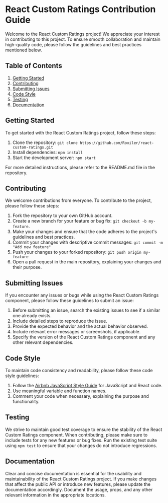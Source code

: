 # React Custom Ratings Contribution Guide

Welcome to the React Custom Ratings project! We appreciate your interest in contributing to this project. To ensure smooth collaboration and maintain high-quality code, please follow the guidelines and best practices mentioned below.

## Table of Contents

1. [Getting Started](#getting-started)
2. [Contributing](#contributing)
3. [Submitting Issues](#submitting-issues)
4. [Code Style](#code-style)
5. [Testing](#testing)
6. [Documentation](#documentation)

## Getting Started

To get started with the React Custom Ratings project, follow these steps:

1. Clone the repository: `git clone https://github.com/Roxiler/react-custom-ratings.git`
2. Install dependencies: `npm install`
3. Start the development server: `npm start`

For more detailed instructions, please refer to the README.md file in the repository.

## Contributing

We welcome contributions from everyone. To contribute to the project, please follow these steps:

1. Fork the repository to your own GitHub account.
2. Create a new branch for your feature or bug fix: `git checkout -b my-feature`.
3. Make your changes and ensure that the code adheres to the project's guidelines and best practices.
4. Commit your changes with descriptive commit messages: `git commit -m "Add new feature"`
5. Push your changes to your forked repository: `git push origin my-feature`
6. Open a pull request in the main repository, explaining your changes and their purpose.

## Submitting Issues

If you encounter any issues or bugs while using the React Custom Ratings component, please follow these guidelines to submit an issue:

1. Before submitting an issue, search the existing issues to see if a similar one already exists.
2. Include detailed steps to reproduce the issue.
3. Provide the expected behavior and the actual behavior observed.
4. Include relevant error messages or screenshots, if applicable.
5. Specify the version of the React Custom Ratings component and any other relevant dependencies.

## Code Style

To maintain code consistency and readability, please follow these code style guidelines:

1. Follow the [Airbnb JavaScript Style Guide](https://github.com/airbnb/javascript) for JavaScript and React code.
2. Use meaningful variable and function names.
3. Comment your code when necessary, explaining the purpose and functionality.

## Testing

We strive to maintain good test coverage to ensure the stability of the React Custom Ratings component. When contributing, please make sure to include tests for any new features or bug fixes. Run the existing test suite using `npm test` to ensure that your changes do not introduce regressions.

## Documentation

Clear and concise documentation is essential for the usability and maintainability of the React Custom Ratings project. If you make changes that affect the public API or introduce new features, please update the documentation accordingly. Document the usage, props, and any other relevant information in the appropriate locations.
